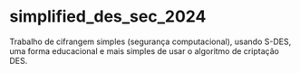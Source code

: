 # simplified_des_sec_2024
Trabalho de cifrangem simples (segurança computacional), usando S-DES, uma forma educacional e mais simples de usar o algoritmo de criptação DES.
